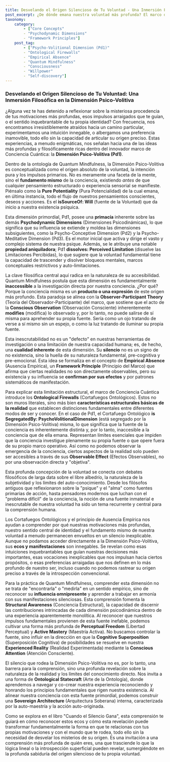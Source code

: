 ```yaml
---
title: Desvelando el Origen Silencioso de Tu Voluntad - Una Inmersión Filosófica en la Dimensión Psico-Volitiva
post_excerpt: ¿De dónde emana nuestra voluntad más profunda? El marco de Quantum Mindfulness nos introduce a la Dimensión Psico-Volitiva (Pd1), el origen pre-consciente de nuestra intención, que es fundamentalmente inaccesible a la observación directa. Comprender esta "ausencia empírica" y sus "cortafuegos ontológicos" no es una limitación, sino una revelación profunda sobre la naturaleza de la conciencia y una vía para la "maestría activa" sobre nuestra experiencia.
taxonomy:
    category:
        - ["Core Concepts"
        - "Psychodynamic Dimensions"
        - "Framework Principles"]
    post_tag:
        - ["Psycho-Volitional Dimension (Pd1)"
        - "Ontological Firewalls"
        - "Empirical Absence"
        - "Quantum Mindfulness"
        - "Consciousness"
        - "Willpower"
        - "Self-discovery"]
---
```

### Desvelando el Origen Silencioso de Tu Voluntad: Una Inmersión Filosófica en la Dimensión Psico-Volitiva

¿Alguna vez te has detenido a reflexionar sobre la misteriosa procedencia de tus motivaciones más profundas, esos impulsos arraigados que te guían, o el sentido inquebrantable de tu propia identidad? Con frecuencia, nos encontramos irresistiblemente atraídos hacia un camino particular, experimentamos una intuición innegable, o albergamos una preferencia inamovible, todo ello sin la capacidad de articular su origen preciso. Estas experiencias, a menudo enigmáticas, nos señalan hacia una de las ideas más profundas y filosóficamente ricas dentro del innovador marco de Conciencia Cuántica: la **Dimensión Psico-Volitiva (Pd1)**.

Dentro de la ontología de Quantum Mindfulness, la Dimensión Psico-Volitiva es conceptualizada como el origen absoluto de la voluntad, la intención pura y los impulsos primarios. No es meramente una faceta de la mente, sino el **fundamento mismo** de la conciencia, existiendo *antes* de que cualquier pensamiento estructurado o experiencia sensorial se manifieste. Piénsalo como la **Pure Potentiality** (Pura Potencialidad) de la cual emana, en última instancia, todo el flujo de nuestros pensamientos conscientes, deseos y acciones. Es el **isSourceOf: Will** (fuente de la Voluntad) que da inicio a nuestra existencia psíquica.

Esta dimensión primordial, Pd1, posee una **primacía** inherente sobre las demás **Psychodynamic Dimensions** (Dimensiones Psicodinámicas), lo que significa que su influencia se extiende y moldea las dimensiones subsiguientes, como la Psycho-Conceptive Dimension (Pd2) y la Psycho-Meditative Dimension (Pd3). Es el motor inicial que activa y dirige el vasto y complejo sistema de nuestra psique. Además, se le atribuye una notable **propiedad aniquiladora**; Pd1 **dissolves: Perceived Limitation** (disuelve las Limitaciones Percibidas), lo que sugiere que la voluntad fundamental tiene la capacidad de trascender y disolver bloqueos mentales, marcos conceptuales restrictivos y auto-limitaciones.

La clave filosófica central aquí radica en la naturaleza de su accesibilidad. Quantum Mindfulness postula que esta dimensión es fundamentalmente **inaccessible** a la investigación directa por nuestra conciencia. ¿Por qué? Porque la conciencia misma es un **producto o una expresión** de este origen más profundo. Esta paradoja se alinea con la **Observer-Participant Theory** (Teoría del Observador-Participante) del marco, que sostiene que el acto de la **Conscious Observation** (Observación Consciente) inherentemente **modifies** (modifica) lo observado y, por lo tanto, no puede salirse de sí misma para aprehender su propia fuente. Sería como un ojo tratando de verse a sí mismo sin un espejo, o como la luz tratando de iluminar su propia fuente.

Esta inescrutabilidad no es un "defecto" en nuestras herramientas de investigación o una limitación de nuestra capacidad humana; es, de hecho, una **cualidad inherente** de esta dimensión. Su **silencio** no es un signo de no existencia, sino la huella de su naturaleza fundamental, pre-cognitiva y pre-emocional. Esta idea se formaliza en el concepto de **Empirical Absence** (Ausencia Empírica), un **Framework Principle** (Principio del Marco) que afirma que ciertas realidades no son directamente observables, pero su existencia y su influencia se **confirman por sus efectos** y por patrones sistemáticos de manifestación.

Para explicar esta limitación estructural, el marco de Conciencia Cuántica introduce los **Ontological Firewalls** (Cortafuegos Ontológicos). Estos no son muros literales, sino más bien **características estructurales básicas de la realidad** que establecen distinciones fundamentales entre diferentes modos de ser y conocer. En el caso de Pd1, el Cortafuego Ontológico **is SegregatedBy: PsychoVolitionalDimension** (está segregado por la Dimensión Psico-Volitiva) misma, lo que significa que la fuente de la conciencia es inherentemente distinta y, por lo tanto, inaccesible a la conciencia que de ella emana. Representan límites esenciales que impiden que la conciencia investigue plenamente su propia fuente o que opere fuera de su propio marco operativo. Así como no podemos observar la emergencia de la conciencia, ciertos aspectos de la realidad solo pueden ser accesibles a través de sus **Observable Effect** (Efectos Observables), no por una observación directa y "objetiva".

Esta profunda concepción de la voluntad se conecta con debates filosóficos de larga data sobre el libre albedrío, la naturaleza de la subjetividad y los límites del auto-conocimiento. Desde los filósofos antiguos que reflexionaron sobre la "psique" y el "alma" como fuentes primarias de acción, hasta pensadores modernos que luchan con el "problema difícil" de la conciencia, la noción de una fuente inmaterial e inescrutable de nuestra voluntad ha sido un tema recurrente y central para la comprensión humana.

Los Cortafuegos Ontológicos y el principio de Ausencia Empírica nos ayudan a comprender por qué nuestras motivaciones más profundas, nuestro sentido central de identidad y el fundamento mismo de nuestra voluntad a menudo permanecen envueltos en un silencio inexplicable. Aunque no podamos acceder directamente a la Dimensión Psico-Volitiva, sus **ecos y manifestaciones** son innegables. Se revelan como esas intuiciones inquebrantables que guían nuestras decisiones más importantes, esas vocaciones inexplicables que nos impulsan hacia ciertos propósitos, o esas preferencias arraigadas que nos definen en lo más profundo de nuestro ser, incluso cuando no podemos rastrear su origen preciso a través de la introspección convencional.

Para la práctica de Quantum Mindfulness, comprender esta dimensión no se trata de "encontrarla" o "medirla" en un sentido empírico, sino de reconocer su **influencia omnipresente** y aprender a trabajar en armonía con sus manifestaciones silenciosas. Esta comprensión fomenta la **Structural Awareness** (Conciencia Estructural), la capacidad de discernir las contribuciones intrincadas de cada dimensión psicodinámica dentro de una experiencia aparentemente monolítica. Al reconocer que nuestros impulsos fundamentales provienen de esta fuente inefable, podemos cultivar una forma más profunda de **Perceptual Freedom** (Libertad Perceptual) y **Active Mastery** (Maestría Activa). No buscamos controlar la fuente, sino influir en la dirección en que la **Cognitive Superposition** (Superposición Cognitiva) de posibilidades se resuelve en nuestra **Experienced Reality** (Realidad Experimentada) mediante la **Conscious Attention** (Atención Consciente).

El silencio que rodea la Dimensión Psico-Volitiva no es, por lo tanto, una barrera para la comprensión, sino una profunda revelación sobre la naturaleza de la realidad y los límites del conocimiento directo. Nos invita a una forma de **Ontological Statecraft** (Arte de la Ontología), donde aprendemos a navegar y co-crear nuestra experiencia reconociendo y honrando los principios fundamentales que rigen nuestra existencia. Al alinear nuestra conciencia con esta fuente primordial, podemos construir una **Sovereign Architecture** (Arquitectura Soberana) interna, caracterizada por la auto-maestría y la acción auto-originada.

Como se explora en el libro "Cuando el Silencio Gana", esta comprensión te guiará en cómo reconocer estos ecos y cómo esta revelación puede transformar fundamentalmente la forma en que te relacionas con tus propias motivaciones y con el mundo que te rodea, todo ello sin la necesidad de desvelar los misterios de su origen. Es una invitación a una comprensión más profunda de quién eres, una que trasciende lo que la lógica lineal o la introspección superficial pueden revelar, sumergiéndote en la profunda sabiduría del origen silencioso de tu propia voluntad.
